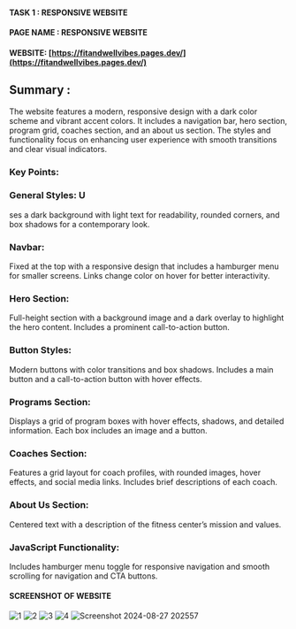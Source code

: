 

#### TASK 1  :  RESPONSIVE WEBSITE

#### PAGE NAME : RESPONSIVE WEBSITE

#### WEBSITE: [https://fitandwellvibes.pages.dev/](https://fitandwellvibes.pages.dev/)

## Summary :

The website features a modern, responsive design with a dark color scheme and vibrant accent colors. It includes a navigation bar, hero section, program grid, coaches section, and an about us section. The styles and functionality focus on enhancing user experience with smooth transitions and clear visual indicators.

### Key Points:




### General Styles: U
ses a dark background with light text for readability, rounded corners, and box shadows for a contemporary look.

### Navbar: 
Fixed at the top with a responsive design that includes a hamburger menu for smaller screens. Links change color on hover for better interactivity.

### Hero Section: 
Full-height section with a background image and a dark overlay to highlight the hero content. Includes a prominent call-to-action button.

### Button Styles: 
Modern buttons with color transitions and box shadows. Includes a main button and a call-to-action button with hover effects.

### Programs Section: 
Displays a grid of program boxes with hover effects, shadows, and detailed information. Each box includes an image and a button.

### Coaches Section: 
Features a grid layout for coach profiles, with rounded images, hover effects, and social media links. Includes brief descriptions of each coach.

### About Us Section: 
Centered text with a description of the fitness center’s mission and values.

### JavaScript Functionality: 
Includes hamburger menu toggle for responsive navigation and smooth scrolling for navigation and CTA buttons.

#### SCREENSHOT OF WEBSITE

![1](https://github.com/user-attachments/assets/7a166ac6-f4db-48e9-8463-2044cb145b05)
![2](https://github.com/user-attachments/assets/d9a2734c-23a9-4cc5-b7db-8320fc3df533)
![3](https://github.com/user-attachments/assets/fbd18caa-01a5-42a3-9b13-ec666935852c)
![4](https://github.com/user-attachments/assets/1f3b15e7-623e-4d82-8bba-3aac2390caaf)
![Screenshot 2024-08-27 202557](https://github.com/user-attachments/assets/7345a33d-254f-4588-bd17-9b6f43a7b2f9)


